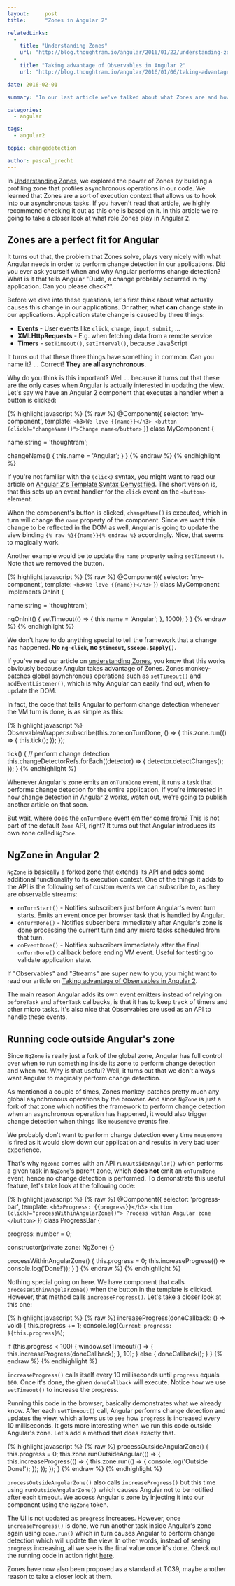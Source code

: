 ```yaml
---
layout:     post
title:      "Zones in Angular 2"

relatedLinks:
  -
    title: "Understanding Zones"
    url: "http://blog.thoughtram.io/angular/2016/01/22/understanding-zones.html"
  -
    title: "Taking advantage of Observables in Angular 2"
    url: "http://blog.thoughtram.io/angular/2016/01/06/taking-advantage-of-observables-in-angular2.html"

date: 2016-02-01

summary: "In our last article we've talked about what Zones are and how they change the way we deal with asynchronous code. In this article we're going to discuss what role they play in the Angular 2 platform, with the Angular 2 specific NgZone."

categories:
  - angular

tags:
  - angular2

topic: changedetection

author: pascal_precht
---
```


In [Understanding Zones](http://blog.thoughtram.io/angular/2016/01/22/understanding-zones.html), we explored the power of Zones by building a profiling zone that profiles asynchronous operations in our code. We learned that Zones are a sort of execution context that allows us to hook into our asynchronous tasks. If you haven't read that article, we highly recommend checking it out as this one is based on it. In this article we're going to take a closer look at what role Zones play in Angular 2.

## Zones are a perfect fit for Angular

It turns out that, the problem that Zones solve, plays very nicely with what Angular needs in order to perform change detection in our applications. Did you ever ask yourself when and why Angular performs change detection? What is it that tells Angular "Dude, a change probably occurred in my application. Can you please check?".

Before we dive into these questions, let's first think about what actually causes this change in our applications. Or rather, what **can** change state in our applications. Application state change is caused by three things:

- **Events** - User events like `click`, `change`, `input`, `submit`, ...
- **XMLHttpRequests** - E.g. when fetching data from a remote service
- **Timers** - `setTimeout()`, `setInterval()`, because JavaScript

It turns out that these three things have something in common. Can you name it? ... Correct! **They are all asynchronous**.

Why do you think is this important? Well ... because it turns out that these are the only cases when Angular is actually interested in updating the view. Let's say we have an Angular 2 component that executes a handler when a button is clicked:

{% highlight javascript %}
{% raw %}
@Component({
  selector: 'my-component',
  template: `
    <h3>We love {{name}}</h3>
    <button (click)="changeName()">Change name</button>
  `
})
class MyComponent {

  name:string = 'thoughtram';

  changeName() {
    this.name = 'Angular';
  }
}
{% endraw %}
{% endhighlight %}

If you're not familiar with the `(click)` syntax, you might want to read our article on [Angular 2's Template Syntax Demystified](http://blog.thoughtram.io/angular/2015/08/11/angular-2-template-syntax-demystified-part-1.html). The short version is, that this sets up an event handler for the `click` event on the `<button>` element.

When the component's button is clicked, `changeName()` is executed, which in turn will change the `name` property of the component. Since we want this change to be reflected in the DOM as well, Angular is going to update the view binding `{% raw %}{{name}}{% endraw %}` accordingly. Nice, that seems to magically work.

Another example would be to update the `name` property using `setTimeout()`. Note that we removed the button.

{% highlight javascript %}
{% raw %}
@Component({
  selector: 'my-component',
  template: `
    <h3>We love {{name}}</h3>
  `
})
class MyComponent implements OnInit {

  name:string = 'thoughtram';

  ngOnInit() {
    setTimeout(() => {
      this.name = 'Angular';
    }, 1000);
  }
}
{% endraw %}
{% endhighlight %}

We don't have to do anything special to tell the framework that a change has happened. **No `ng-click`, no `$timeout`, `$scope.$apply()`**.

If you've read our article on [understanding Zones](http://blog.thoughtram.io/angular/2016/01/22/understanding-zones.html), you know that this works obviously because Angular takes advantage of Zones. Zones monkey-patches global asynchronous operations such as `setTimeout()` and `addEventListener()`, which is why Angular can easily find out, when to update the DOM.

In fact, the code that tells Angular to perform change detection whenever the VM turn is done, is as simple as this:

{% highlight javascript %}
ObservableWrapper.subscribe(this.zone.onTurnDone, () => {
  this.zone.run(() => {
    this.tick();
  });
});

tick() {
  // perform change detection
  this.changeDetectorRefs.forEach((detector) => {
    detector.detectChanges();
  });
}
{% endhighlight %}

Whenever Angular's zone emits an `onTurnDone` event, it runs a task that performs change detection for the entire application. If you're interested in how change detection in Angular 2 works, watch out, we're going to publish another article on that soon.

But wait, where does the `onTurnDone` event emitter come from? This is not part of the default `Zone` API, right? It turns out that Angular introduces its own zone called `NgZone`.

## NgZone in Angular 2

`NgZone` is basically a forked zone that extends its API and adds some additional functionality to its execution context. One of the things it adds to the API is the following set of custom events we can subscribe to, as they are observable streams:

- `onTurnStart()` - Notifies subscribers just before Angular's event turn starts. Emits an event once per browser task that is handled by Angular.
- `onTurnDone()` - Notifies subscribers immediately after Angular's zone is done processing the current turn and any micro tasks scheduled from that turn.
- `onEventDone()` - Notifies subscribers immediately after the final `onTurnDone()` callback before ending VM event. Useful for testing to validate application state.

If "Observables" and "Streams" are super new to you, you might want to read our article on [Taking advantage of Observables in Angular 2](http://blog.thoughtram.io/angular/2016/01/06/taking-advantage-of-observables-in-angular2.html).

The main reason Angular adds its own event emitters instead of relying on `beforeTask` and `afterTask` callbacks, is that it has to keep track of timers and other micro tasks. It's also nice that Observables are used as an API to handle these events.

## Running code outside Angular's zone

Since `NgZone` is really just a fork of the global zone, Angular has full control over when to run something inside its zone to perform change detection and when not. Why is that useful? Well, it turns out that we don't always want Angular to magically perform change detection.

As mentioned a couple of times, Zones monkey-patches pretty much any global asynchronous operations by the browser. And since `NgZone` is just a fork of that zone which notifies the framework to perform change detection when an asynchronous operation has happened, it would also trigger change detection when things like `mousemove` events fire.

We probably don't want to perform change detection every time `mousemove` is fired as it would slow down our application and results in very bad user experience.

That's why `NgZone` comes with an API `runOutsideAngular()` which performs a given task in `NgZone`'s parent zone, which **does not** emit an `onTurnDone` event, hence no change detection is performed. To demonstrate this useful feature, let's take look at the following code:

{% highlight javascript %}
{% raw %}
@Component({
  selector: 'progress-bar',
  template: `
    <h3>Progress: {{progress}}</h3>
    <button (click)="processWithinAngularZone()">
      Process within Angular zone
    </button>
  `
})
class ProgressBar {

  progress: number = 0;

  constructor(private zone: NgZone) {}

  processWithinAngularZone() {
    this.progress = 0;
    this.increaseProgress(() => console.log('Done!'));
  }
}
{% endraw %}
{% endhighlight %}

Nothing special going on here. We have component that calls `processWithinAngularZone()` when the button in the template is clicked. However, that method calls `increaseProgress()`. Let's take a closer look at this one:

{% highlight javascript %}
{% raw %}
increaseProgress(doneCallback: () => void) {
  this.progress += 1;
  console.log(`Current progress: ${this.progress}%`);

  if (this.progress < 100) {
    window.setTimeout(() => {
      this.increaseProgress(doneCallback);
    }, 10);
  } else {
    doneCallback();
  }
}
{% endraw %}
{% endhighlight %}

`increaseProgress()` calls itself every 10 milliseconds until `progress` equals `100`. Once it's done, the given `doneCallback` will execute. Notice how we use `setTimeout()` to increase the progress.

Running this code in the browser, basically demonstrates what we already know. After each `setTimeout()` call, Angular performs change detection and updates the view, which allows us to see how `progress` is increased every 10 milliseconds. It gets more interesting when we run this code outside Angular's zone. Let's add a method that does exactly that.

{% highlight javascript %}
{% raw %}
processOutsideAngularZone() {
  this.progress = 0;
  this.zone.runOutsideAngular(() => {
    this.increaseProgress(() => {
      this.zone.run(() => {
        console.log('Outside Done!');
      });
    });
  });
}
{% endraw %}
{% endhighlight %}

`processOutsideAngularZone()` also calls `increaseProgress()` but this time using `runOutsideAngularZone()` which causes Angular not to be notified after each timeout. We access Angular's zone by injecting it into our component using the `NgZone` token.

The UI is not updated as `progress` increases. However, once `increaseProgress()` is done, we run another task inside Angular's zone again using `zone.run()` which in turn causes Angular to perform change detection which will update the view. In other words, instead of seeing `progress` increasing, all we see is the final value once it's done. Check out the running code in action right [here](http://plnkr.co/edit/qic1QoPFhCSGkD9U0bAR?p=preview).

Zones have now also been proposed as a standard at TC39, maybe another reason to take a closer look at them.
